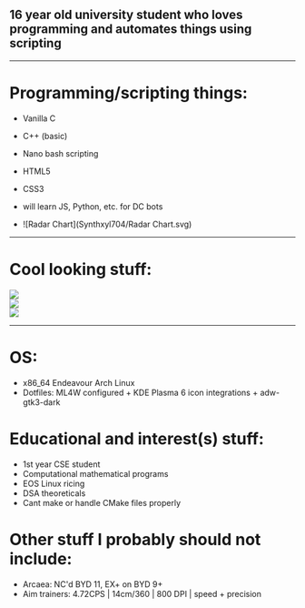 <h2>16 year old university student who loves programming and automates things using scripting</h2>

<hr>

# Programming/scripting things:
- Vanilla C
- C++ (basic)
- Nano bash scripting
- HTML5
- CSS3
- will learn JS, Python, etc. for DC bots

- ![Radar Chart](Synthxyl704/Radar Chart.svg)

<hr>

# Cool looking stuff:
![](https://github-readme-stats.vercel.app/api?username=Synthxyl704&theme=shadow_blue&hide_border=false&include_all_commits=false&count_private=false)<br/>
![](https://github-readme-streak-stats.herokuapp.com/?user=Synthxyl704&theme=shadow_blue&hide_border=false)<br/>
![](https://github-readme-stats.vercel.app/api/top-langs/?username=Synthxyl704&theme=shadow_blue&hide_border=false&include_all_commits=false&count_private=false&layout=compact)

<hr>

# OS:
- x86_64 Endeavour Arch Linux <br>
- Dotfiles: ML4W configured + KDE Plasma 6 icon integrations + adw-gtk3-dark

# Educational and interest(s) stuff:
- 1st year CSE student
- Computational mathematical programs
- EOS Linux ricing
- DSA theoreticals
- Cant make or handle CMake files properly

# Other stuff I probably should not include:
- Arcaea: NC'd BYD 11, EX+ on BYD 9+
- Aim trainers: 4.72CPS | 14cm/360 | 800 DPI | speed + precision
